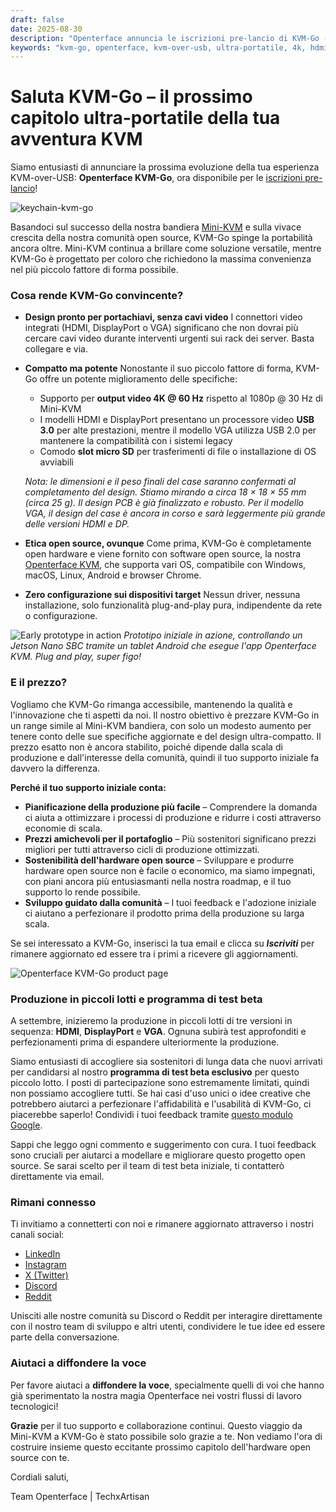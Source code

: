 ```yaml
---
draft: false
date: 2025-08-30
description: "Openterface annuncia le iscrizioni pre-lancio di KVM-Go - un dispositivo KVM-over-USB ultra-portatile con connettori video integrati, supporto 4K e design pronto per portachiavi."
keywords: "kvm-go, openterface, kvm-over-usb, ultra-portatile, 4k, hdmi, displayport, vga, portachiavi, pre-lancio, test beta, open source"
---
```


# Saluta KVM-Go – il prossimo capitolo ultra-portatile della tua avventura KVM

Siamo entusiasti di annunciare la prossima evoluzione della tua esperienza KVM-over-USB: **Openterface KVM-Go**, ora disponibile per le [iscrizioni pre-lancio](https://www.crowdsupply.com/techxartisan/openterface-kvm-go)!

![keychain-kvm-go](https://www.crowdsupply.com/img/d0fd/3fe2afa6-051e-41e0-9f59-cbab8d7bd0fd/kvm-go-group-03_jpg_gallery-lg.jpg)

Basandoci sul successo della nostra bandiera [Mini-KVM](https://www.crowdsupply.com/techxartisan/openterface-mini-kvm) e sulla vivace crescita della nostra comunità open source, KVM-Go spinge la portabilità ancora oltre. Mini-KVM continua a brillare come soluzione versatile, mentre KVM-Go è progettato per coloro che richiedono la massima convenienza nel più piccolo fattore di forma possibile.

### Cosa rende KVM-Go convincente?

* **Design pronto per portachiavi, senza cavi video**
  I connettori video integrati (HDMI, DisplayPort o VGA) significano che non dovrai più cercare cavi video durante interventi urgenti sui rack dei server. Basta collegare e via.

* **Compatto ma potente**
  Nonostante il suo piccolo fattore di forma, KVM-Go offre un potente miglioramento delle specifiche:

  * Supporto per **output video 4K @ 60 Hz** rispetto al 1080p @ 30 Hz di Mini-KVM
  * I modelli HDMI e DisplayPort presentano un processore video **USB 3.0** per alte prestazioni, mentre il modello VGA utilizza USB 2.0 per mantenere la compatibilità con i sistemi legacy
  * Comodo **slot micro SD** per trasferimenti di file o installazione di OS avviabili

  *Nota: le dimensioni e il peso finali del case saranno confermati al completamento del design. Stiamo mirando a circa 18 × 18 × 55 mm (circa 25 g). Il design PCB è già finalizzato e robusto. Per il modello VGA, il design del case è ancora in corso e sarà leggermente più grande delle versioni HDMI e DP.*

* **Etica open source, ovunque**
  Come prima, KVM-Go è completamente open hardware e viene fornito con software open source, la nostra [Openterface KVM](https://openterface.com/app/), che supporta vari OS, compatibile con Windows, macOS, Linux, Android e browser Chrome.

* **Zero configurazione sui dispositivi target**
  Nessun driver, nessuna installazione, solo funzionalità plug-and-play pura, indipendente da rete o configurazione.

![Early prototype in action](https://www.crowdsupply.com/img/7b74/38c6794b-7e24-48b2-b917-d3e97b7b7b74/kvm-go-hdmi-early-test-2_jpg_md-xl.jpg)
*Prototipo iniziale in azione, controllando un Jetson Nano SBC tramite un tablet Android che esegue l'app Openterface KVM. Plug and play, super figo!*

### E il prezzo?

Vogliamo che KVM-Go rimanga accessibile, mantenendo la qualità e l'innovazione che ti aspetti da noi. Il nostro obiettivo è prezzare KVM-Go in un range simile al Mini-KVM bandiera, con solo un modesto aumento per tenere conto delle sue specifiche aggiornate e del design ultra-compatto. Il prezzo esatto non è ancora stabilito, poiché dipende dalla scala di produzione e dall'interesse della comunità, quindi il tuo supporto iniziale fa davvero la differenza.

**Perché il tuo supporto iniziale conta:**

* **Pianificazione della produzione più facile** – Comprendere la domanda ci aiuta a ottimizzare i processi di produzione e ridurre i costi attraverso economie di scala.
* **Prezzi amichevoli per il portafoglio** – Più sostenitori significano prezzi migliori per tutti attraverso cicli di produzione ottimizzati.
* **Sostenibilità dell'hardware open source** – Sviluppare e produrre hardware open source non è facile o economico, ma siamo impegnati, con piani ancora più entusiasmanti nella nostra roadmap, e il tuo supporto lo rende possibile.
* **Sviluppo guidato dalla comunità** – I tuoi feedback e l'adozione iniziale ci aiutano a perfezionare il prodotto prima della produzione su larga scala.

Se sei interessato a KVM-Go, inserisci la tua email e clicca su ***Iscriviti*** per rimanere aggiornato ed essere tra i primi a ricevere gli aggiornamenti.

![Openterface KVM-Go product page](https://www.crowdsupply.com/img/8e4b/1d3f5064-defa-490c-a3e6-e3f2179b8e4b/kvm-go-product-page-subscribe_jpg_gallery-lg.jpg)

### Produzione in piccoli lotti e programma di test beta

A settembre, inizieremo la produzione in piccoli lotti di tre versioni in sequenza: **HDMI**, **DisplayPort** e **VGA**. Ognuna subirà test approfonditi e perfezionamenti prima di espandere ulteriormente la produzione.

Siamo entusiasti di accogliere sia sostenitori di lunga data che nuovi arrivati per candidarsi al nostro **programma di test beta esclusivo** per questo piccolo lotto. I posti di partecipazione sono estremamente limitati, quindi non possiamo accogliere tutti. Se hai casi d'uso unici o idee creative che potrebbero aiutarci a perfezionare l'affidabilità e l'usabilità di KVM-Go, ci piacerebbe saperlo! Condividi i tuoi feedback tramite [questo modulo Google](https://forms.gle/yaS1F5E5MSo8DWNZ6).

Sappi che leggo ogni commento e suggerimento con cura. I tuoi feedback sono cruciali per aiutarci a modellare e migliorare questo progetto open source. Se sarai scelto per il team di test beta iniziale, ti contatterò direttamente via email.

### Rimani connesso

Ti invitiamo a connetterti con noi e rimanere aggiornato attraverso i nostri canali social:

  - [LinkedIn](https://www.linkedin.com/company/techxartisan)
  - [Instagram](https://www.instagram.com/techxartisan/)
  - [X (Twitter)](https://x.com/TechxArtisan)
  - [Discord](https://openterface.com/discord)
  - [Reddit](https://openterface.com/reddit)

Unisciti alle nostre comunità su Discord o Reddit per interagire direttamente con il nostro team di sviluppo e altri utenti, condividere le tue idee ed essere parte della conversazione.

### Aiutaci a diffondere la voce

Per favore aiutaci a **diffondere la voce**, specialmente quelli di voi che hanno già sperimentato la nostra magia Openterface nei vostri flussi di lavoro tecnologici!

**Grazie** per il tuo supporto e collaborazione continui. Questo viaggio da Mini-KVM a KVM-Go è stato possibile solo grazie a te. Non vediamo l'ora di costruire insieme questo eccitante prossimo capitolo dell'hardware open source con te.

Cordiali saluti,

Team Openterface | TechxArtisan
